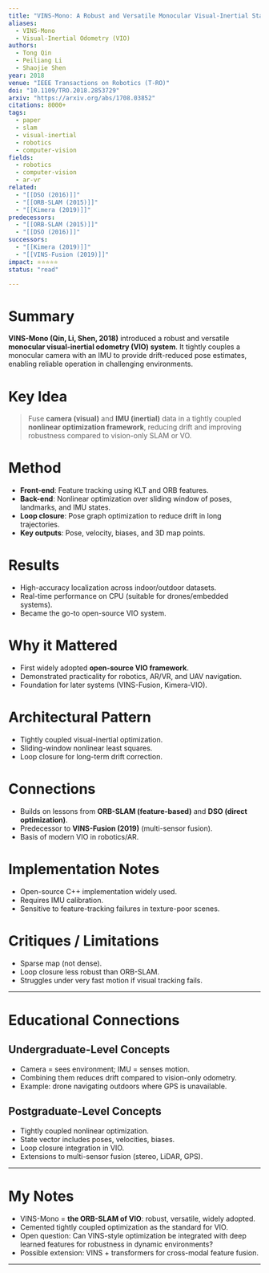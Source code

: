 ```yaml
---
title: "VINS-Mono: A Robust and Versatile Monocular Visual-Inertial State Estimator (2018)"
aliases:
  - VINS-Mono
  - Visual-Inertial Odometry (VIO)
authors:
  - Tong Qin
  - Peiliang Li
  - Shaojie Shen
year: 2018
venue: "IEEE Transactions on Robotics (T-RO)"
doi: "10.1109/TRO.2018.2853729"
arxiv: "https://arxiv.org/abs/1708.03852"
citations: 8000+
tags:
  - paper
  - slam
  - visual-inertial
  - robotics
  - computer-vision
fields:
  - robotics
  - computer-vision
  - ar-vr
related:
  - "[[DSO (2016)]]"
  - "[[ORB-SLAM (2015)]]"
  - "[[Kimera (2019)]]"
predecessors:
  - "[[ORB-SLAM (2015)]]"
  - "[[DSO (2016)]]"
successors:
  - "[[Kimera (2019)]]"
  - "[[VINS-Fusion (2019)]]"
impact: ⭐⭐⭐⭐⭐
status: "read"

---
```


# Summary
**VINS-Mono (Qin, Li, Shen, 2018)** introduced a robust and versatile **monocular visual-inertial odometry (VIO) system**. It tightly couples a monocular camera with an IMU to provide drift-reduced pose estimates, enabling reliable operation in challenging environments.

# Key Idea
> Fuse **camera (visual)** and **IMU (inertial)** data in a tightly coupled **nonlinear optimization framework**, reducing drift and improving robustness compared to vision-only SLAM or VO.

# Method
- **Front-end**: Feature tracking using KLT and ORB features.  
- **Back-end**: Nonlinear optimization over sliding window of poses, landmarks, and IMU states.  
- **Loop closure**: Pose graph optimization to reduce drift in long trajectories.  
- **Key outputs**: Pose, velocity, biases, and 3D map points.  

# Results
- High-accuracy localization across indoor/outdoor datasets.  
- Real-time performance on CPU (suitable for drones/embedded systems).  
- Became the go-to open-source VIO system.  

# Why it Mattered
- First widely adopted **open-source VIO framework**.  
- Demonstrated practicality for robotics, AR/VR, and UAV navigation.  
- Foundation for later systems (VINS-Fusion, Kimera-VIO).  

# Architectural Pattern
- Tightly coupled visual-inertial optimization.  
- Sliding-window nonlinear least squares.  
- Loop closure for long-term drift correction.  

# Connections
- Builds on lessons from **ORB-SLAM (feature-based)** and **DSO (direct optimization)**.  
- Predecessor to **VINS-Fusion (2019)** (multi-sensor fusion).  
- Basis of modern VIO in robotics/AR.  

# Implementation Notes
- Open-source C++ implementation widely used.  
- Requires IMU calibration.  
- Sensitive to feature-tracking failures in texture-poor scenes.  

# Critiques / Limitations
- Sparse map (not dense).  
- Loop closure less robust than ORB-SLAM.  
- Struggles under very fast motion if visual tracking fails.  

---

# Educational Connections

## Undergraduate-Level Concepts
- Camera = sees environment; IMU = senses motion.  
- Combining them reduces drift compared to vision-only odometry.  
- Example: drone navigating outdoors where GPS is unavailable.  

## Postgraduate-Level Concepts
- Tightly coupled nonlinear optimization.  
- State vector includes poses, velocities, biases.  
- Loop closure integration in VIO.  
- Extensions to multi-sensor fusion (stereo, LiDAR, GPS).  

---

# My Notes
- VINS-Mono = **the ORB-SLAM of VIO**: robust, versatile, widely adopted.  
- Cemented tightly coupled optimization as the standard for VIO.  
- Open question: Can VINS-style optimization be integrated with deep learned features for robustness in dynamic environments?  
- Possible extension: VINS + transformers for cross-modal feature fusion.  

---
